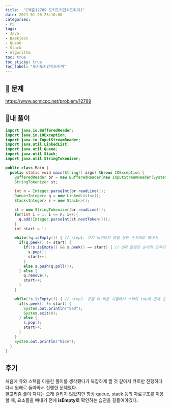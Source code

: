```yaml
---
title:  "[백준12789 도키도키간식드리미]"
date: 2021-01-20 23:10:00
categories:
- PS
tags:
- Java
- Baekjoon
- Queue
- Stack
- Algorithm
toc: true
toc_sticky: true
toc_label: "도키도키간식드리미"
---
```

## :notebook_with_decorative_cover: 문제
<https://www.acmicpc.net/problem/12789>

## 🔑내 풀이

```java
import java.io.BufferedReader;
import java.io.IOException;
import java.io.InputStreamReader;
import java.util.LinkedList;
import java.util.Queue;
import java.util.Stack;
import java.util.StringTokenizer;

public class Main {
  public static void main(String[] args) throws IOException {
    BufferedReader br = new BufferedReader(new InputStreamReader(System.in));
    StringTokenizer st;

    int n = Integer.parseInt(br.readLine());
    Queue<Integer> q = new LinkedList<>();
    Stack<Integer> s = new Stack<>();

    st = new StringTokenizer(br.readLine());
    for(int i = 1; i <= n; i++){
      q.add(Integer.parseInt(st.nextToken()));
    }
    int start = 1;

    while(!q.isEmpty()) { // step1. 큐가 비어있지 않을 동안 순서대로 빼내기
      if(q.peek() != start) {
        if(!s.isEmpty() && s.peek() == start) { // q에 알맞은 순서의 숫자가 없을 때, 스택 안에 있는지 확인, 있다면 빼내면서 비교값 증가
          s.pop();
          start++;
        }
        else s.push(q.poll());
      } else {
        q.remove();
        start++;
      }
    }

    while(!s.isEmpty()) { // step2. 큐를 다 비운 시점에서 스택의 top에 현재 순서에 맞는 숫자가 없다면 그 순서들은 실패했다는 걸 의미
      if(s.peek() != start) {
        System.out.println("Sad");
        System.exit(0);
      } else {
        s.pop();
        start++;
      }
    }
    System.out.println("Nice");
  }
}
```
## 후기
처음에 큐와 스택을 이용한 풀이를 생각했다가 복잡하게 짤 것 같아서 큐로만 진행하다 다시 원래로 돌아와서 진행한 문제였다.  
알고리즘 풀이 자체는 오래 걸리지 않았지만 항상 queue, stack 등의 자료구조를 이용할 때, 요소들을 빼내기 전에 **isEmpty**로 확인하는 습관을 길들여야겠다.